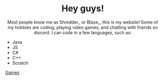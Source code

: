 
<head>
</head>
  <body>
  
 
   <p id="wlc">
  </p>
   <center><h1> Hey guys! </h1>
   Most people know me as Shredder_ or Blaze_, this is my website! Some of my hobbies are coding, playing video games, and chatting with friends on discord. I can code in a few languages, such as:</center>
   <ul>
  <li>Java</li>
  <li>JS</li>
  <li>C#</li>
  <li>C++</li>
  <li>Scratch</li>
</ul>
<p>
  <a href=https://blaze8834.github.io/games.html>Games</a> 
  
<script>
  var person = prompt("Please enter your name", "Not Blaze_");

if (person != null) {
  document.getElementById("wlc").innerHTML =
  "Welcome "+person+"!";
}
</script>
                               
                               
                               
                               
